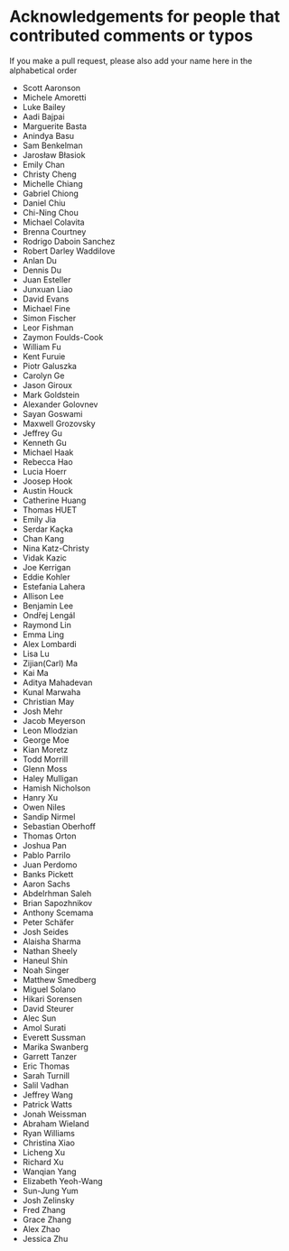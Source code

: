 # Acknowledgements for people that contributed comments or typos

If you make a pull request, please also add your name here in the alphabetical order

* Scott Aaronson
* Michele Amoretti
* Luke Bailey
* Aadi Bajpai
* Marguerite Basta
* Anindya Basu
* Sam Benkelman
* Jarosław Błasiok
* Emily Chan
* Christy Cheng
* Michelle Chiang
* Gabriel Chiong
* Daniel Chiu
* Chi-Ning Chou
* Michael Colavita
* Brenna Courtney
* Rodrigo Daboin Sanchez
* Robert Darley Waddilove
* Anlan Du
* Dennis Du
* Juan Esteller
* Junxuan Liao
* David Evans
* Michael Fine
* Simon Fischer
* Leor Fishman
* Zaymon Foulds-Cook
* William Fu
* Kent Furuie
* Piotr Galuszka
* Carolyn Ge
* Jason Giroux
* Mark Goldstein
* Alexander Golovnev
* Sayan Goswami
* Maxwell Grozovsky
* Jeffrey Gu
* Kenneth Gu
* Michael Haak
* Rebecca Hao
* Lucia Hoerr
* Joosep Hook
* Austin Houck
* Catherine Huang
* Thomas HUET
* Emily Jia
* Serdar Kaçka
* Chan Kang
* Nina Katz-Christy
* Vidak Kazic
* Joe Kerrigan
* Eddie Kohler
* Estefania Lahera
* Allison Lee
* Benjamin Lee
* Ondřej Lengál
* Raymond Lin
* Emma Ling
* Alex Lombardi
* Lisa Lu
* Zijian(Carl) Ma
* Kai Ma
* Aditya Mahadevan
* Kunal Marwaha
* Christian May
* Josh Mehr
* Jacob Meyerson
* Leon Mlodzian
* George Moe
* Kian Moretz
* Todd Morrill
* Glenn Moss
* Haley Mulligan
* Hamish Nicholson
* Hanry Xu
* Owen Niles
* Sandip Nirmel
* Sebastian Oberhoff
* Thomas Orton
* Joshua Pan
* Pablo Parrilo
* Juan Perdomo
* Banks Pickett
* Aaron Sachs
* Abdelrhman Saleh
* Brian Sapozhnikov
* Anthony Scemama
* Peter Schäfer
* Josh Seides
* Alaisha Sharma
* Nathan Sheely
* Haneul Shin
* Noah Singer
* Matthew Smedberg
* Miguel Solano
* Hikari Sorensen
* David Steurer
* Alec Sun
* Amol Surati
* Everett Sussman
* Marika Swanberg
* Garrett Tanzer
* Eric Thomas
* Sarah Turnill
* Salil Vadhan
* Jeffrey Wang
* Patrick Watts
* Jonah Weissman
* Abraham Wieland
* Ryan Williams
* Christina Xiao
* Licheng Xu
* Richard Xu
* Wanqian Yang
* Elizabeth Yeoh-Wang
* Sun-Jung Yum
* Josh Zelinsky
* Fred Zhang
* Grace Zhang
* Alex Zhao
* Jessica Zhu


